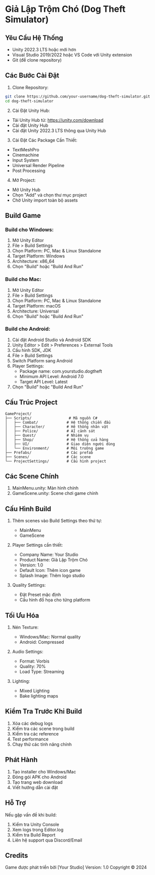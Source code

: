 # Giả Lập Trộm Chó (Dog Theft Simulator)

## Yêu Cầu Hệ Thống

- Unity 2022.3 LTS hoặc mới hơn
- Visual Studio 2019/2022 hoặc VS Code với Unity extension
- Git (để clone repository)

## Các Bước Cài Đặt

1. Clone Repository:
```bash
git clone https://github.com/your-username/dog-theft-simulator.git
cd dog-theft-simulator
```

2. Cài Đặt Unity Hub:
- Tải Unity Hub từ: https://unity.com/download
- Cài đặt Unity Hub
- Cài đặt Unity 2022.3 LTS thông qua Unity Hub

3. Cài Đặt Các Package Cần Thiết:
- TextMeshPro
- Cinemachine
- Input System
- Universal Render Pipeline
- Post Processing

4. Mở Project:
- Mở Unity Hub
- Chọn "Add" và chọn thư mục project
- Chờ Unity import toàn bộ assets

## Build Game

### Build cho Windows:
1. Mở Unity Editor
2. File > Build Settings
3. Chọn Platform: PC, Mac & Linux Standalone
4. Target Platform: Windows
5. Architecture: x86_64
6. Chọn "Build" hoặc "Build And Run"

### Build cho Mac:
1. Mở Unity Editor
2. File > Build Settings
3. Chọn Platform: PC, Mac & Linux Standalone
4. Target Platform: macOS
5. Architecture: Universal
6. Chọn "Build" hoặc "Build And Run"

### Build cho Android:
1. Cài đặt Android Studio và Android SDK
2. Unity Editor > Edit > Preferences > External Tools
3. Cấu hình SDK, JDK
4. File > Build Settings
5. Switch Platform sang Android
6. Player Settings:
   - Package name: com.yourstudio.dogtheft
   - Minimum API Level: Android 7.0
   - Target API Level: Latest
7. Chọn "Build" hoặc "Build And Run"

## Cấu Trúc Project

```
GameProject/
├── Scripts/                 # Mã nguồn C#
│   ├── Combat/             # Hệ thống chiến đấu
│   ├── Character/          # Hệ thống nhân vật
│   ├── Police/             # AI cảnh sát
│   ├── Quest/              # Nhiệm vụ
│   ├── Shop/               # Hệ thống cửa hàng
│   ├── UI/                 # Giao diện người dùng
│   └── Environment/        # Môi trường game
├── Prefabs/                # Các prefab
├── Scenes/                 # Các scene
└── ProjectSettings/        # Cấu hình project
```

## Các Scene Chính

1. MainMenu.unity: Màn hình chính
2. GameScene.unity: Scene chơi game chính

## Cấu Hình Build

1. Thêm scenes vào Build Settings theo thứ tự:
   - MainMenu
   - GameScene

2. Player Settings cần thiết:
   - Company Name: Your Studio
   - Product Name: Giả Lập Trộm Chó
   - Version: 1.0
   - Default Icon: Thêm icon game
   - Splash Image: Thêm logo studio

3. Quality Settings:
   - Đặt Preset mặc định
   - Cấu hình đồ họa cho từng platform

## Tối Ưu Hóa

1. Nén Texture:
   - Windows/Mac: Normal quality
   - Android: Compressed

2. Audio Settings:
   - Format: Vorbis
   - Quality: 70%
   - Load Type: Streaming

3. Lighting:
   - Mixed Lighting
   - Bake lighting maps

## Kiểm Tra Trước Khi Build

1. Xóa các debug logs
2. Kiểm tra các scene trong build
3. Kiểm tra các reference
4. Test performance
5. Chạy thử các tính năng chính

## Phát Hành

1. Tạo installer cho Windows/Mac
2. Đóng gói APK cho Android
3. Tạo trang web download
4. Viết hướng dẫn cài đặt

## Hỗ Trợ

Nếu gặp vấn đề khi build:
1. Kiểm tra Unity Console
2. Xem logs trong Editor.log
3. Kiểm tra Build Report
4. Liên hệ support qua Discord/Email

## Credits

Game được phát triển bởi [Your Studio]
Version: 1.0
Copyright © 2024
